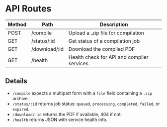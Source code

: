 # API Routes

| Method | Path             | Description                                 |
|--------|------------------|---------------------------------------------|
| POST   | /compile         | Upload a .zip file for compilation          |
| GET    | /status/:id      | Get status of a compilation job             |
| GET    | /download/:id    | Download the compiled PDF                   |
| GET    | /health          | Health check for API and compiler services  |

## Details
- `/compile` expects a multipart form with a `file` field containing a `.zip` archive.
- `/status/:id` returns job status: `queued`, `processing`, `completed`, `failed`, or `expired`.
- `/download/:id` returns the PDF if available, 404 if not.
- `/health` returns JSON with service health info.
